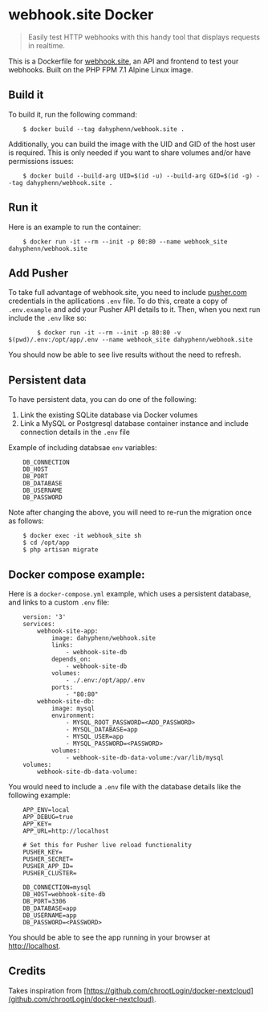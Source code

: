 # webhook.site Docker

> Easily test HTTP webhooks with this handy tool that displays requests in realtime.

This is a Dockerfile for [webhook.site](https://github.com/NeuraLabs/webhook.site), an API and frontend to test your webhooks. Built on the PHP FPM 7.1 Alpine Linux image.

## Build it

To build it, run the following command:

		$ docker build --tag dahyphenn/webhook.site .

Additionally, you can build the image with the UID and GID of the host user is required. This is only needed if you want to share volumes and/or have permissions issues:

		$ docker build --build-arg UID=$(id -u) --build-arg GID=$(id -g) --tag dahyphenn/webhook.site .

## Run it

Here is an example to run the container:

		$ docker run -it --rm --init -p 80:80 --name webhook_site dahyphenn/webhook.site

## Add Pusher

To take full advantage of webhook.site, you need to include [pusher.com](https://www.pusher.com) credentials in the apllications `.env` file. To do this, create a copy of `.env.example` and add your Pusher API details to it. Then, when you next run include the `.env` like so:

			$ docker run -it --rm --init -p 80:80 -v $(pwd)/.env:/opt/app/.env --name webhook_site dahyphenn/webhook.site

You should now be able to see live results without the need to refresh.

## Persistent data

To have persistent data, you can do one of the following:

1. Link the existing SQLite database via Docker volumes
2. Link a MySQL or Postgresql database container instance and include connection details in the `.env` file

Example of including databsae `env` variables:

		DB_CONNECTION
		DB_HOST
		DB_PORT
		DB_DATABASE
		DB_USERNAME
		DB_PASSWORD

Note after changing the above, you will need to re-run the migration once as follows:

		$ docker exec -it webhook_site sh
		$ cd /opt/app
		$ php artisan migrate

## Docker compose example:

Here is a `docker-compose.yml` example, which uses a persistent database, and links to a custom `.env` file:

		version: '3'
		services:
			webhook-site-app:
				image: dahyphenn/webhook.site
				links:
					- webhook-site-db
				depends_on:
					- webhook-site-db
				volumes:
					- ./.env:/opt/app/.env
				ports:
					- "80:80"
			webhook-site-db:
				image: mysql
				environment:
					- MYSQL_ROOT_PASSWORD=<ADD_PASSWORD>
					- MYSQL_DATABASE=app
					- MYSQL_USER=app
					- MYSQL_PASSWORD=<PASSWORD>
				volumes:
					- webhook-site-db-data-volume:/var/lib/mysql
		volumes:
			webhook-site-db-data-volume:

You would need to include a `.env` file with the database details like the following example:

		APP_ENV=local
		APP_DEBUG=true
		APP_KEY=
		APP_URL=http://localhost

		# Set this for Pusher live reload functionality
		PUSHER_KEY=
		PUSHER_SECRET=
		PUSHER_APP_ID=
		PUSHER_CLUSTER=

		DB_CONNECTION=mysql
		DB_HOST=webhook-site-db
		DB_PORT=3306
		DB_DATABASE=app
		DB_USERNAME=app
		DB_PASSWORD=<PASSWORD>

You should be able to see the app running in your browser at [http://localhost](http://localhost).

## Credits

Takes inspiration from [https://github.com/chrootLogin/docker-nextcloud](github.com/chrootLogin/docker-nextcloud).
